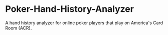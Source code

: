# Poker-Hand-History-Analyzer
A hand history analyzer for online poker players that play on America's Card Room (ACR).
